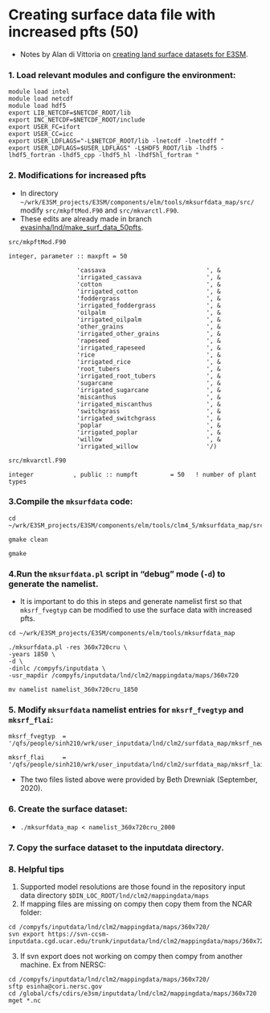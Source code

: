 # Creating surface data file with increased pfts (50)

* Notes by Alan di Vittoria on [creating land surface datasets for E3SM](https://acme-climate.atlassian.net/wiki/spaces/ED/pages/1708589675/Creating+land+surface+datasets+for+E3SM).

### 1. Load relevant modules and configure the environment:
```
module load intel
module load netcdf
module load hdf5
export LIB_NETCDF=$NETCDF_ROOT/lib
export INC_NETCDF=$NETCDF_ROOT/include
export USER_FC=ifort
export USER_CC=icc
export USER_LDFLAGS="-L$NETCDF_ROOT/lib -lnetcdf -lnetcdff "
export USER_LDFLAGS=$USER_LDFLAGS" -L$HDF5_ROOT/lib -lhdf5 -lhdf5_fortran -lhdf5_cpp -lhdf5_hl -lhdf5hl_fortran "
```

### 2. Modifications for increased pfts
* In directory `~/wrk/E3SM_projects/E3SM/components/elm/tools/mksurfdata_map/src/` modify `src/mkpftMod.F90` and `src/mkvarctl.F90`. 
* These edits are already made in branch [evasinha/lnd/make_surf_data_50pfts](https://github.com/E3SM-Project/E3SM/commit/f51eab91296147cfc860d2c0310914098ed6baf7).

```
src/mkpftMod.F90

integer, parameter :: maxpft = 50

                   'cassava                            ', &
                   'irrigated_cassava                  ', &
                   'cotton                             ', &
                   'irrigated_cotton                   ', &
                   'foddergrass                        ', &
                   'irrigated_foddergrass              ', &
                   'oilpalm                            ', &
                   'irrigated_oilpalm                  ', &
                   'other_grains                       ', &
                   'irrigated_other_grains             ', &
                   'rapeseed                           ', &
                   'irrigated_rapeseed                 ', &
                   'rice                               ', &
                   'irrigated_rice                     ', &
                   'root_tubers                        ', &
                   'irrigated_root_tubers              ', &
                   'sugarcane                          ', &
                   'irrigated_sugarcane                ', &
                   'miscanthus                         ', &
                   'irrigated_miscanthus               ', &
                   'switchgrass                        ', &
                   'irrigated_switchgrass              ', &
                   'poplar                             ', &
                   'irrigated_poplar                   ', &
                   'willow                             ', &
                   'irrigated_willow                   '/)
```

```
src/mkvarctl.F90

integer           , public :: numpft         = 50   ! number of plant types
```

### 3.Compile the `mksurfdata` code:
```
cd ~/wrk/E3SM_projects/E3SM/components/elm/tools/clm4_5/mksurfdata_map/src/

gmake clean

gmake
```

### 4.Run the `mksurfdata.pl` script in “debug” mode (`-d`) to generate the namelist. 
* It is important to do this in steps and generate namelist first so that `mksrf_fvegtyp` can be modified to use the surface data with increased pfts.

```
cd ~/wrk/E3SM_projects/E3SM/components/elm/tools/mksurfdata_map
	
./mksurfdata.pl -res 360x720cru \
-years 1850 \
-d \
-dinlc /compyfs/inputdata \
-usr_mapdir /compyfs/inputdata/lnd/clm2/mappingdata/maps/360x720
	
mv namelist namelist_360x720cru_1850
```	
	
### 5. Modify `mksurfdata` namelist entries for `mksrf_fvegtyp` and `mksrf_flai`:
```
mksrf_fvegtyp  = '/qfs/people/sinh210/wrk/user_inputdata/lnd/clm2/surfdata_map/mksrf_newcrop_c200813.nc'
	
mksrf_flai     = '/qfs/people/sinh210/wrk/user_inputdata/lnd/clm2/surfdata_map/mksrf_lai34cft_simyr2000_c200622.nc'
```
* The two files listed above were provided by Beth Drewniak (September, 2020).

### 6. Create the surface dataset:
* `./mksurfdata_map < namelist_360x720cru_2000`

### 7. Copy the surface dataset to the inputdata directory.
	
### 8. Helpful tips
1. Supported model resolutions are those found in the repository input data directory `$DIN_LOC_ROOT/lnd/clm2/mappingdata/maps`
2. If mapping files are missing on compy then copy them from the NCAR folder:

```
cd /compyfs/inputdata/lnd/clm2/mappingdata/maps/360x720/
svn export https://svn-ccsm-inputdata.cgd.ucar.edu/trunk/inputdata/lnd/clm2/mappingdata/maps/360x720/map_3x3min_MODIS_to_360x720_nomask_aave_da_c120830.nc 
```
3. If svn export does not working on compy then compy from another machine. Ex from NERSC:
	
```
cd /compyfs/inputdata/lnd/clm2/mappingdata/maps/360x720/
sftp esinha@cori.nersc.gov
cd /global/cfs/cdirs/e3sm/inputdata/lnd/clm2/mappingdata/maps/360x720
mget *.nc
```
